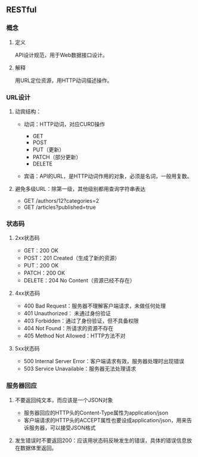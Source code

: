 

## RESTful

### 概念

1. 定义

   API设计规范，用于Web数据接口设计。

2. 解释

   用URL定位资源，用HTTP动词描述操作。

### URL设计

1. 动宾结构：

   - 动词：HTTP动词，对应CURD操作
     - GET
     - POST
     - PUT（更新）
     - PATCH（部分更新）
     - DELETE

   - 宾语：API的URL，是HTTP动词作用的对象，必须是名词，一般用复数。

2. 避免多级URL：除第一级，其他级别都用查询字符串表达

   - GET /authors/12?categories=2
   - GET /articles?published=true

### 状态码

1. 2xx状态码
   - GET：200 OK
   - POST：201 Created（生成了新的资源）
   - PUT：200 OK
   - PATCH：200 OK
   - DELETE：204 No Content（资源已经不存在）

2. 4xx状态码
   - 400 Bad Request：服务器不理解客户端请求，未做任何处理
   - 401 Unauthorized： 未通过身份验证
   - 403 Forbidden：通过了身份验证，但不具备权限
   - 404 Not Found：所请求的资源不存在
   - 405 Method Not Allowed：HTTP方法不对

3. 5xx状态码
   - 500 Internal Server Error：客户端请求有效，服务器处理时出现错误
   - 503 Service Unavailable：服务器无法处理请求

### 服务器回应

1. 不要返回纯文本，而应该是一个JSON对象
   - 服务器回应的HTTP头的Content-Type属性为application/json
   - 客户端请求的HTTP头的ACCEPT属性也要设成application/json，用来告诉服务器，可以接受JSON格式

2. 发生错误时不要返回200：应该用状态码反映发生的错误，具体的错误信息放在数据体里返回。